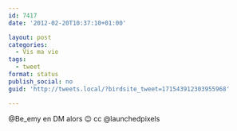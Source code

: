 ```yaml
---
id: 7417
date: '2012-02-20T10:37:10+01:00'

layout: post
categories:
  - Vis ma vie
tags:
  - tweet
format: status
publish_social: no
guid: 'http://tweets.local/?birdsite_tweet=171543912303955968'

---
```


@Be\_emy en DM alors 😉 cc @launchedpixels